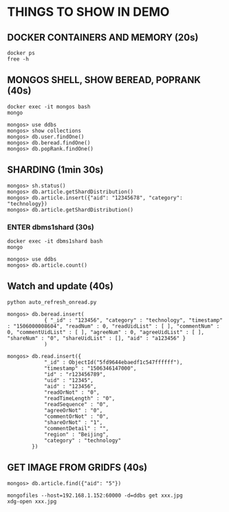 # THINGS TO SHOW IN DEMO

## DOCKER CONTAINERS AND MEMORY (20s)
```
docker ps
free -h
```

## MONGOS SHELL, SHOW BEREAD, POPRANK (40s)
```
docker exec -it mongos bash
mongo
```
```
mongos> use ddbs
mongos> show collections
mongos> db.user.findOne()
mongos> db.beread.findOne()
mongos> db.popRank.findOne()
```

## SHARDING (1min 30s)
```
mongos> sh.status()
mongos> db.article.getShardDistribution()
mongos> db.article.insert({"aid": "12345678", "category": "technology})
mongos> db.article.getShardDistribution()
```
### ENTER dbms1shard (30s)
```
docker exec -it dbms1shard bash
mongo
```
```
mongos> use ddbs
mongos> db.article.count()
```
## Watch and update (40s)
```
python auto_refresh_onread.py
```
```
mongos> db.beread.insert(
			{ "_id" : "123456", "category" : "technology", "timestamp" : "1506000008604", "readNum" : 0, "readUidList" : [ ], "commentNum" : 0, "commentUidList" : [ ], "agreeNum" : 0, "agreeUidList" : [ ], "shareNum" : "0", "shareUidList" : [], "aid" : "a123456" }
			)

mongos> db.read.insert({
			"_id" : ObjectId("5fd9644ebaedf1c547ffffff"),
			"timestamp" : "1506346147000",
			"id" : "r123456789",
			"uid" : "12345",
			"aid" : "123456",
			"readOrNot" : "0",
			"readTimeLength" : "0",
			"readSequence" : "0",
			"agreeOrNot" : "0",
			"commentOrNot" : "0",
			"shareOrNot" : "1",
			"commentDetail" : "",
			"region" : "Beijing",
			"category" : "technology"
		})
```

## GET IMAGE FROM GRIDFS (40s)
```
mongos> db.article.find({"aid": "5"})
```
```
mongofiles --host=192.168.1.152:60000 -d=ddbs get xxx.jpg
xdg-open xxx.jpg
```